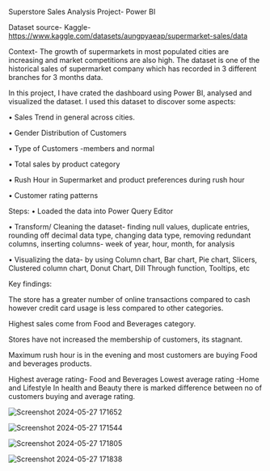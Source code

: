 Superstore Sales Analysis Project- Power BI

Dataset source- Kaggle-https://www.kaggle.com/datasets/aungpyaeap/supermarket-sales/data

Context- The growth of supermarkets in most populated cities are increasing and market competitions are also high. The dataset is one of the historical sales of supermarket company which has recorded in 3 different branches for 3 months data.  

In this project, I have crated the dashboard using Power BI, analysed and visualized the dataset. I used this dataset to discover some aspects: 

•	Sales Trend in general across cities.

•	Gender Distribution of Customers

•	Type of Customers -members and normal

•	Total sales by product category

•	Rush Hour in Supermarket and product preferences during rush hour

•	Customer rating patterns

Steps:
•	Loaded the data into Power Query Editor

•	Transform/ Cleaning the dataset- finding null values, duplicate entries, rounding off decimal data type, changing data type, removing redundant columns, inserting columns- week of year, hour, month, for analysis 

•	Visualizing the data- by using Column chart, Bar chart, Pie chart, Slicers, Clustered column chart, Donut Chart, Dill Through function, Tooltips, etc

Key findings:

The store has a greater number of online transactions compared to cash however credit card usage is less compared to other categories.

Highest sales come from Food and Beverages category.

Stores have not increased the membership of customers, its stagnant.

Maximum rush hour is in the evening and most customers are buying Food and beverages products.

Highest average rating- Food and Beverages
Lowest average rating -Home and Lifestyle
In health and Beauty there is marked difference between no of customers buying and average rating.


![Screenshot 2024-05-27 171652](https://github.com/sushobhit96/Superstore-_sales_analysis_Power-BI/assets/155899985/8a3fa40e-e1b9-45c5-bbae-9f9c956e08e1)

![Screenshot 2024-05-27 171544](https://github.com/sushobhit96/Superstore-_sales_analysis_Power-BI/assets/155899985/2b2b5179-e6e2-4526-986d-cd0eb1469678)

![Screenshot 2024-05-27 171805](https://github.com/sushobhit96/Superstore-_sales_analysis_Power-BI/assets/155899985/dde0ab6f-4288-4d7b-97c8-b343dd5c9c02)

![Screenshot 2024-05-27 171838](https://github.com/sushobhit96/Superstore-_sales_analysis_Power-BI/assets/155899985/df4fa68c-ea00-4bde-bc82-580fc27aee16)





